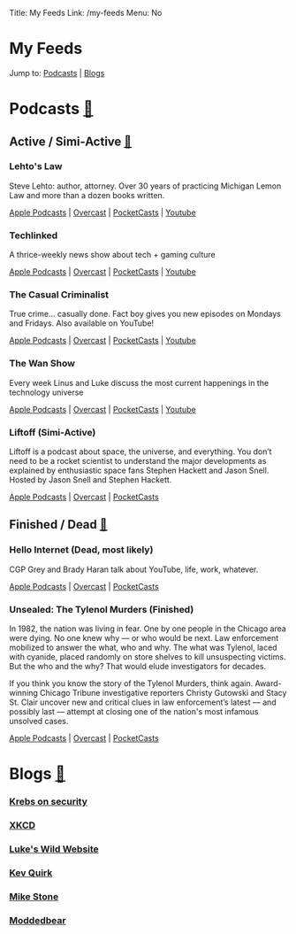 Title: My Feeds
Link: /my-feeds
Menu: No

# My Feeds

Jump to: [Podcasts](#podcasts) | [Blogs](#blogs)
<div id="podcasts" />
	
# Podcasts [🔗](/my-feeds#podcasts)
<div id="active" />
	
## Active / Simi-Active [🔗](/my-feeds#active)

### Lehto's Law

Steve Lehto: author, attorney.  Over 30 years of practicing Michigan Lemon Law and more than a dozen books written.

[Apple Podcasts](https://podcasts.apple.com/us/podcast/lehtos-law/id937280934) | [Overcast](https://overcast.fm/itunes937280934/lehtos-law) | [PocketCasts](https://pca.st/ER7G) | [Youtube](https://www.youtube.com/@stevelehto)

### Techlinked

A thrice-weekly news show about tech + gaming culture

[Apple Podcasts](https://podcasts.apple.com/us/podcast/techlinked/id1559402520) | [Overcast](https://overcast.fm/itunes1559402520/techlinked) | [PocketCasts](https://pca.st/bape8uaa) | [Youtube](https://www.youtube.com/@techlinked)

### The Casual Criminalist

True crime... casually done. Fact boy gives you new episodes on Mondays and Fridays. Also available on YouTube!

[Apple Podcasts](https://podcasts.apple.com/us/podcast/the-casual-criminalist/id1545318164) | [Overcast](https://overcast.fm/itunes1545318164/the-casual-criminalist) | [PocketCasts](https://pca.st/tipuxr73) | [Youtube](https://www.youtube.com/@TheCasualCriminalist)

### The Wan Show

Every week Linus and Luke discuss the most current happenings in the technology universe

[Apple Podcasts](https://podcasts.apple.com/us/podcast/the-wan-show/id1062997995) | [Overcast](https://overcast.fm/itunes1062997995/the-wan-show) | [PocketCasts](https://pca.st/wanshow) | [Youtube](https://www.youtube.com/@LinusTechTips/streams)

### Liftoff (Simi-Active)

Liftoff is a podcast about space, the universe, and everything. You don’t need to be a rocket scientist to understand the major developments as explained by enthusiastic space fans Stephen Hackett and Jason Snell. Hosted by Jason Snell and Stephen Hackett.

[Apple Podcasts](https://podcasts.apple.com/us/podcast/liftoff/id1031275911) | [Overcast](https://overcast.fm/itunes1559402520/techlinked) | [PocketCasts](https://pca.st/liftoff)
<div id="dead" />

## Finished / Dead [🔗](/my-feeds#dead)

### Hello Internet (Dead, most likely)

CGP Grey and Brady Haran talk about YouTube, life, work, whatever.

[Apple Podcasts](https://podcasts.apple.com/us/podcast/hello-internet/id811377230) | [Overcast](https://overcast.fm/itunes811377230/hello-internet) | [PocketCasts](https://pca.st/hellointernet)

### Unsealed: The Tylenol Murders (Finished)

In 1982, the nation was living in fear. One by one people in the Chicago area were dying. No one knew why — or who would be next. Law enforcement mobilized to answer the what, who and why. The what was Tylenol, laced with cyanide, placed randomly on store shelves to kill unsuspecting victims. But the who and the why? That would elude investigators for decades.

If you think you know the story of the Tylenol Murders, think again. Award-winning Chicago Tribune investigative reporters Christy Gutowski and Stacy St. Clair uncover new and critical clues in law enforcement’s latest — and possibly last — attempt at closing one of the nation's most infamous unsolved cases.

[Apple Podcasts](https://podcasts.apple.com/us/podcast/unsealed-the-tylenol-murders/id1644733486) | [Overcast](https://overcast.fm/itunes1644733486/unsealed-the-tylenol-murders) | [PocketCasts](https://pca.st/4s2o9rzg)
<div id="blogs" />

# Blogs [🔗](/my-feeds#blogs)

### [Krebs on security](https://krebsonsecurity.com/)

### [XKCD](xkcd.com)

### [Luke's Wild Website](https://www.lkhrs.com)

### [Kev Quirk](https://kevquirk.com)

### [Mike Stone](https://mikestone.me)

### [Moddedbear](https://moddedbear.com)